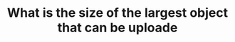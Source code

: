 ---
layout: answer
title: "What is the size of the largest object that can be uploade"
blurb: "According to the FAQ, Amazon S3 can handle 5 gigabytes of data in a single put. If you do ever push this much data to a bucket, please use a multi-par"
quid: 48
---